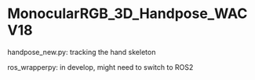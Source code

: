 # MonocularRGB_3D_Handpose_WACV18

handpose_new.py: tracking the hand skeleton

ros_wrapperpy: in develop, might need to switch to ROS2
